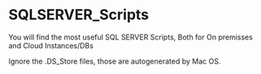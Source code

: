 # SQLSERVER_Scripts
You will find the most useful SQL SERVER Scripts, Both for On premisses and Cloud Instances/DBs

Ignore the .DS_Store files, those are autogenerated by Mac OS.
